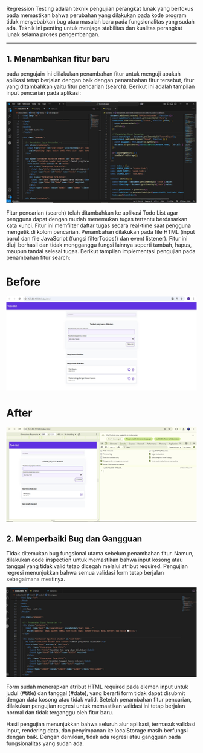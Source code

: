 Regression Testing adalah teknik pengujian perangkat lunak yang berfokus pada
memastikan bahwa perubahan yang dilakukan pada kode program tidak
menyebabkan bug atau masalah baru pada fungsionalitas yang sudah ada. Teknik ini
penting untuk menjaga stabilitas dan kualitas perangkat lunak selama proses
pengembangan.

---

## 1. Menambahkan fitur baru
pada pengujain ini diilakukan penambahan fitur untuk menguji apakah aplikasi tetap berjalan dengan baik dengan penambahan fitur tersebut, fitur yang ditambahkan yaitu fitur pencarian (search).
Berikut ini adalah tampilan input pencarian pada aplikasi:

![Input Pencarian](input%20pencarian%20code.png)

Fitur pencarian (search) telah ditambahkan ke aplikasi Todo List agar pengguna dapat dengan mudah menemukan tugas tertentu berdasarkan kata kunci. Fitur ini memfilter daftar tugas secara real-time saat pengguna mengetik di kolom pencarian. Penambahan dilakukan pada file HTML (input baru) dan file JavaScript (fungsi filterTodos() dan event listener). Fitur ini diuji berhasil dan tidak mengganggu fungsi lainnya seperti tambah, hapus, maupun tandai selesai tugas.
Berikut tampilan implementasi pengujian pada penambahan fitur search:
# Before
![before](image1.png)

# After
![after](image2.png)

## 2. Memperbaiki Bug dan Gangguan
Tidak ditemukan bug fungsional utama sebelum penambahan fitur. Namun, dilakukan code inspection untuk memastikan bahwa input kosong atau tanggal yang tidak valid tetap dicegah melalui atribut required. Pengujian regresi menunjukkan bahwa semua validasi form tetap berjalan sebagaimana mestinya.

![noerror](image3.png)

Form sudah menerapkan atribut HTML required pada elemen input untuk judul (#title) dan tanggal (#date), yang berarti form tidak dapat disubmit dengan data kosong atau tidak valid. Setelah penambahan fitur pencarian, dilakukan pengujian regresi untuk memastikan validasi ini tetap berjalan normal dan tidak terganggu oleh fitur baru.

Hasil pengujian menunjukkan bahwa seluruh alur aplikasi, termasuk validasi input, rendering data, dan penyimpanan ke localStorage masih berfungsi dengan baik. Dengan demikian, tidak ada regresi atau gangguan pada fungsionalitas yang sudah ada.








